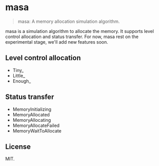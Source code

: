 # masa

> masa: A memory allocation simulation algorithm.

masa is a simulation algorithm to allocate the memory. It supports level control allocation and status transfer. For now, masa rest on the experimental stage, we'll add new features soon.


## Level control allocation

- Tiny_
- Little_
- Enough_


## Status transfer

- MemoryInitializing
- MemoryAllocated
- MemoryAllocating
- MemoryAllocateFailed
- MemoryWaitToAllocate


## License 

MIT.
